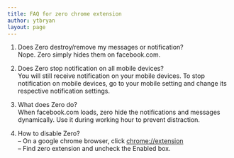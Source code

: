 ```yaml
---
title: FAQ for zero chrome extension
author: ytbryan
layout: page
---
```

1. Does Zero destroy/remove my messages or notification?  
Nope. Zero simply hides them on facebook.com.

2. Does Zero stop notification on all mobile devices?  
You will still receive notification on your mobile devices. To stop notification on mobile devices, go to your mobile setting and change its respective notification settings.

3. What does Zero do?  
When facebook.com loads, zero hide the notifications and messages dynamically. Use it during working hour to prevent distraction.

4. How to disable Zero?  
&#8211; On a google chrome browser, click [chrome://extension][1]  
&#8211; Find zero extension and uncheck the Enabled box.

 [1]: chrome://extensions